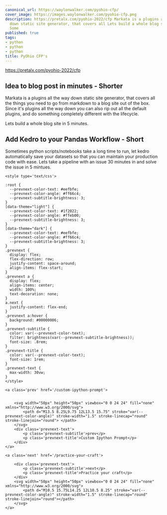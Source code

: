 ```yaml
---
canonical_url: https://waylonwalker.com/pyohio-cfp/
cover_image: https://images.waylonwalker.com/pyohio-cfp.png
description: https://pretalx.com/pyohio-2022/cfp Markata is a plugins all the way
  down static site generator, that covers all Lets build a whole blog site in 5 minutes.
  Some
published: true
tags:
- python
- python
- python
title: PyOhio CFP's
---
```


https://pretalx.com/pyohio-2022/cfp

## Idea to blog post in minutes - Shorter

Markata is a plugins all the way down static site generator, that covers all the things you need to go from markdown to a blog site out of the box.  Since it's plugins all the way down you can also rip out all the default plugins, and do something completely different with the lifecycle.

Lets build a whole blog site in 5 minutes.

## Add Kedro to your Pandas Workflow - Short

Sometimes python scripts/notebooks take a long time to run, let kedro automatically save your datasets so that you can maintain your production code with ease.  Lets take a pipeline with an issue 30 minutes in and solve the issue in 5 mintues.
<div class='prevnext'>

    <style type='text/css'>

    :root {
      --prevnext-color-text: #eefbfe;
      --prevnext-color-angle: #ff66c4;
      --prevnext-subtitle-brightness: 3;
    }
    [data-theme="light"] {
      --prevnext-color-text: #1f2022;
      --prevnext-color-angle: #ffeb00;
      --prevnext-subtitle-brightness: 3;
    }
    [data-theme="dark"] {
      --prevnext-color-text: #eefbfe;
      --prevnext-color-angle: #ff66c4;
      --prevnext-subtitle-brightness: 3;
    }
    .prevnext {
      display: flex;
      flex-direction: row;
      justify-content: space-around;
      align-items: flex-start;
    }
    .prevnext a {
      display: flex;
      align-items: center;
      width: 100%;
      text-decoration: none;
    }
    a.next {
      justify-content: flex-end;
    }
    .prevnext a:hover {
      background: #00000006;
    }
    .prevnext-subtitle {
      color: var(--prevnext-color-text);
      filter: brightness(var(--prevnext-subtitle-brightness));
      font-size: .8rem;
    }
    .prevnext-title {
      color: var(--prevnext-color-text);
      font-size: 1rem;
    }
    .prevnext-text {
      max-width: 30vw;
    }
    </style>
    
    <a class='prev' href='/custom-ipython-prompt'>
    

        <svg width="50px" height="50px" viewbox="0 0 24 24" fill="none" xmlns="http://www.w3.org/2000/svg">
            <path d="M13.5 8.25L9.75 12L13.5 15.75" stroke="var(--prevnext-color-angle)" stroke-width="1.5" stroke-linecap="round" stroke-linejoin="round"> </path>
        </svg>
        <div class='prevnext-text'>
            <p class='prevnext-subtitle'>prev</p>
            <p class='prevnext-title'>Custom Ipython Prompt</p>
        </div>
    </a>
    
    <a class='next' href='/practice-your-craft'>
    
        <div class='prevnext-text'>
            <p class='prevnext-subtitle'>next</p>
            <p class='prevnext-title'>Practice your craft</p>
        </div>
        <svg width="50px" height="50px" viewbox="0 0 24 24" fill="none" xmlns="http://www.w3.org/2000/svg">
            <path d="M10.5 15.75L14.25 12L10.5 8.25" stroke="var(--prevnext-color-angle)" stroke-width="1.5" stroke-linecap="round" stroke-linejoin="round"></path>
        </svg>
    </a>
  </div>